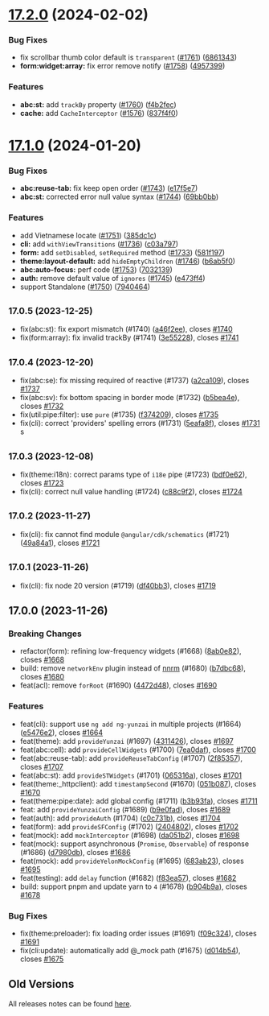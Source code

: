 # [17.2.0](https://github.com/hbyunzai/yelon/compare/17.1.0...17.2.0) (2024-02-02)

### Bug Fixes

* fix scrollbar thumb color default is `transparent` ([#1761](https://github.com/hbyunzai/yelon/issues/1761)) ([6861343](https://github.com/hbyunzai/yelon/commit/6861343bbe3219dd588cb7ffc062984fa8a3a64e))
* **form:widget:array:** fix error remove notify ([#1758](https://github.com/hbyunzai/yelon/issues/1758)) ([4957399](https://github.com/hbyunzai/yelon/commit/49573999a63796a93a63eae63f392ff4da994e3d))

### Features

* **abc:st:** add `trackBy` property ([#1760](https://github.com/hbyunzai/yelon/issues/1760)) ([f4b2fec](https://github.com/hbyunzai/yelon/commit/f4b2feca272139ad70b7814e3ce5f407e07ef931))
* **cache:** add `CacheInterceptor` ([#1576](https://github.com/hbyunzai/yelon/issues/1576)) ([837f4f0](https://github.com/hbyunzai/yelon/commit/837f4f0f7ac90da9912be8c6b3a1d7aa0c22b220))


# [17.1.0](https://github.com/hbyunzai/yelon/compare/17.0.5...17.1.0) (2024-01-20)

### Bug Fixes

* **abc:reuse-tab:** fix keep open order ([#1743](https://github.com/hbyunzai/yelon/issues/1743)) ([e17f5e7](https://github.com/hbyunzai/yelon/commit/e17f5e7813ff1da26ce4bada81c5b098bc190b8c))
* **abc:st:** corrected error null value syntax ([#1744](https://github.com/hbyunzai/yelon/issues/1744)) ([69bb0bb](https://github.com/hbyunzai/yelon/commit/69bb0bb432b100cf8a6c5ec87e0fd28dd2923d7d))

### Features

* add Vietnamese locate ([#1751](https://github.com/hbyunzai/yelon/issues/1751)) ([385dc1c](https://github.com/hbyunzai/yelon/commit/385dc1c716327e899f5e61d9823c3deba26ee4bf))
* **cli:** add `withViewTransitions` ([#1736](https://github.com/hbyunzai/yelon/issues/1736)) ([c03a797](https://github.com/hbyunzai/yelon/commit/c03a797c9fb2405acb8455e9c236f23296577c0e))
* **form:** add `setDisabled`, `setRequired` method ([#1733](https://github.com/hbyunzai/yelon/issues/1733)) ([581f197](https://github.com/hbyunzai/yelon/commit/581f197be67e33189aee44b31465fb8b6d21c640))
* **theme:layout-default:** add `hideEmptyChildren` ([#1746](https://github.com/hbyunzai/yelon/issues/1746)) ([b6ab5f0](https://github.com/hbyunzai/yelon/commit/b6ab5f01c18d1668989925377da84b467aa8ee27))
* **abc:auto-focus:** perf code ([#1753](https://github.com/hbyunzai/yelon/issues/1753)) ([7032139](https://github.com/hbyunzai/yelon/commit/7032139472381e5f4619dc0b71c31e43a986965b))
* **auth:** remove default value of `ignores` ([#1745](https://github.com/hbyunzai/yelon/issues/1745)) ([e473ff4](https://github.com/hbyunzai/yelon/commit/e473ff4efc4299a7f2cb2e96dd44fdefedae8e82))
* support Standalone ([#1750](https://github.com/hbyunzai/yelon/issues/1750)) ([7940464](https://github.com/hbyunzai/yelon/commit/7940464f69f93f3a1c3013a916d29f73146516d9))


## <small>17.0.5 (2023-12-25)</small>

* fix(abc:st): fix export mismatch (#1740) ([a46f2ee](https://github.com/hbyunzai/yelon/commit/a46f2ee)), closes [#1740](https://github.com/hbyunzai/yelon/issues/1740)
* fix(form:array): fix invalid trackBy (#1741) ([3e55228](https://github.com/hbyunzai/yelon/commit/3e55228)), closes [#1741](https://github.com/hbyunzai/yelon/issues/1741)


## <small>17.0.4 (2023-12-20)</small>

* fix(abc:se): fix missing required of reactive (#1737) ([a2ca109](https://github.com/hbyunzai/yelon/commit/a2ca109)), closes [#1737](https://github.com/hbyunzai/yelon/issues/1737)
* fix(abc:sv): fix bottom spacing in border mode (#1732) ([b5bea4e](https://github.com/hbyunzai/yelon/commit/b5bea4e)), closes [#1732](https://github.com/hbyunzai/yelon/issues/1732)
* fix(util:pipe:filter): use `pure` (#1735) ([f374209](https://github.com/hbyunzai/yelon/commit/f374209)), closes [#1735](https://github.com/hbyunzai/yelon/issues/1735)
* fix(cli): correct 'providers' spelling errors (#1731) ([5eafa8f](https://github.com/hbyunzai/yelon/commit/5eafa8f)), closes [#1731](https://github.com/hbyunzai/yelon/issues/1731)
  s

## <small>17.0.3 (2023-12-08)</small>

* fix(theme:i18n): correct params type of `i18e` pipe (#1723) ([bdf0e62](https://github.com/hbyunzai/yelon/commit/bdf0e62)), closes [#1723](https://github.com/hbyunzai/yelon/issues/1723)
* fix(cli): correct null value handling (#1724) ([c88c9f2](https://github.com/hbyunzai/yelon/commit/c88c9f2)), closes [#1724](https://github.com/hbyunzai/yelon/issues/1724)


## <small>17.0.2 (2023-11-27)</small>

* fix(cli): fix cannot find module `@angular/cdk/schematics` (#1721) ([49a84a1](https://github.com/hbyunzai/yelon/commit/49a84a1)), closes [#1721](https://github.com/hbyunzai/yelon/issues/1721)

## <small>17.0.1 (2023-11-26)</small>

* fix(cli): fix node 20 version (#1719) ([df40bb3](https://github.com/hbyunzai/yelon/commit/df40bb3)), closes [#1719](https://github.com/hbyunzai/yelon/issues/1719)

## 17.0.0 (2023-11-26)

### Breaking Changes

* refactor(form): refining low-frequency widgets (#1668) ([8ab0e82](https://github.com/hbyunzai/yelon/commit/8ab0e82)), closes [#1668](https://github.com/hbyunzai/yelon/issues/1668)
* build: remove `networkEnv` plugin instead of [nnrm](https://github.com/YunYouJun/nnrm/blob/main/README.md) (#1680) ([b7dbc68](https://github.com/hbyunzai/yelon/commit/b7dbc68)), closes [#1680](https://github.com/hbyunzai/yelon/issues/1680)
* feat(acl): remove `forRoot` (#1690) ([4472d48](https://github.com/hbyunzai/yelon/commit/4472d48)), closes [#1690](https://github.com/hbyunzai/yelon/issues/1690)

### Features

* feat(cli): support use `ng add ng-yunzai` in multiple projects (#1664) ([e5476e2](https://github.com/hbyunzai/yelon/commit/e5476e2)), closes [#1664](https://github.com/hbyunzai/yelon/issues/1664)
* feat(theme): add `provideYunzai` (#1697) ([4311426](https://github.com/hbyunzai/yelon/commit/4311426)), closes [#1697](https://github.com/hbyunzai/yelon/issues/1697)
* feat(abc:cell): add `provideCellWidgets` (#1700) ([7ea0daf](https://github.com/hbyunzai/yelon/commit/7ea0daf)), closes [#1700](https://github.com/hbyunzai/yelon/issues/1700)
* feat(abc:reuse-tab): add `provideReuseTabConfig` (#1707) ([2f85357](https://github.com/hbyunzai/yelon/commit/2f85357)), closes [#1707](https://github.com/hbyunzai/yelon/issues/1707)
* feat(abc:st): add `provideSTWidgets` (#1701) ([065316a](https://github.com/hbyunzai/yelon/commit/065316a)), closes [#1701](https://github.com/hbyunzai/yelon/issues/1701)
* feat(theme:_httpclient): add `timestampSecond` (#1670) ([051b087](https://github.com/hbyunzai/yelon/commit/051b087)), closes [#1670](https://github.com/hbyunzai/yelon/issues/1670)
* feat(theme:pipe:date): add global config (#1711) ([b3b93fa](https://github.com/hbyunzai/yelon/commit/b3b93fa)), closes [#1711](https://github.com/hbyunzai/yelon/issues/1711)
* feat: add `provideYunzaiConfig` (#1689) ([b9e0fad](https://github.com/hbyunzai/yelon/commit/b9e0fad)), closes [#1689](https://github.com/hbyunzai/yelon/issues/1689)
* feat(auth): add `provideAuth` (#1704) ([c0c731b](https://github.com/hbyunzai/yelon/commit/c0c731b)), closes [#1704](https://github.com/hbyunzai/yelon/issues/1704)
* feat(form): add `provideSFConfig` (#1702) ([2404802](https://github.com/hbyunzai/yelon/commit/2404802)), closes [#1702](https://github.com/hbyunzai/yelon/issues/1702)
* feat(mock): add `mockInterceptor` (#1698) ([da051b2](https://github.com/hbyunzai/yelon/commit/da051b2)), closes [#1698](https://github.com/hbyunzai/yelon/issues/1698)
* feat(mock): support asynchronous (`Promise`, `Observable`) of response (#1686) ([d7980db](https://github.com/hbyunzai/yelon/commit/d7980db)), closes [#1686](https://github.com/hbyunzai/yelon/issues/1686)
* feat(mock): add `provideYelonMockConfig` (#1695) ([683ab23](https://github.com/hbyunzai/yelon/commit/683ab23)), closes [#1695](https://github.com/hbyunzai/yelon/issues/1695)
* feat(testing): add `delay` function (#1682) ([f83ea57](https://github.com/hbyunzai/yelon/commit/f83ea57)), closes [#1682](https://github.com/hbyunzai/yelon/issues/1682)
* build: support pnpm and update yarn to `4` (#1678) ([b904b9a](https://github.com/hbyunzai/yelon/commit/b904b9a)), closes [#1678](https://github.com/hbyunzai/yelon/issues/1678)

### Bug Fixes

* fix(theme:preloader): fix loading order issues (#1691) ([f09c324](https://github.com/hbyunzai/yelon/commit/f09c324)), closes [#1691](https://github.com/hbyunzai/yelon/issues/1691)
* fix(cli:update): automatically add @_mock path (#1675) ([d014b54](https://github.com/hbyunzai/yelon/commit/d014b54)), closes [#1675](https://github.com/hbyunzai/yelon/issues/1675)

## Old Versions

All releases notes can be found [here](https://github.com/hbyunzai/ng-yunzai/releases).
